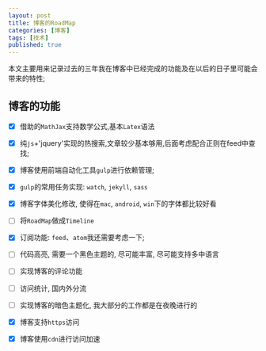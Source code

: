 ```yaml
---
layout: post
title: 博客的RoadMap
categories: [博客]
tags: [技术]
published: true
---
```



本文主要用来记录过去的三年我在博客中已经完成的功能及在以后的日子里可能会带来的特性;



## 博客的功能

- [x] 借助的`MathJax`支持数学公式,基本`Latex`语法
- [x] 纯`js`+'jquery'实现的热搜索,文章较少基本够用,后面考虑配合正则在feed中查找;
- [x] 博客使用前端自动化工具`gulp`进行依赖管理;
- [x] `gulp`的常用任务实现: `watch`, `jekyll`, `sass`
- [x] 博客字体美化修改, 使得在`mac`, `android`, `win`下的字体都比较好看
- [ ] 将`RoadMap`做成`Timeline`
- [x] 订阅功能: `feed`、`atom`我还需要考虑一下;
- [ ] 代码高亮, 需要一个黑色主题的, 尽可能丰富, 尽可能支持多中语言
- [ ] 实现博客的评论功能
- [ ] 访问统计, 国内外分流
- [ ] 实现博客的暗色主题化, 我大部分的工作都是在夜晚进行的
- [x] 博客支持`https`访问
- [x] 博客使用`cdn`进行访问加速

